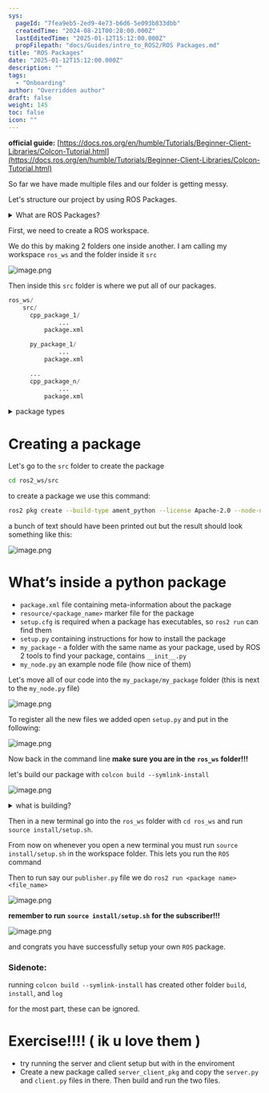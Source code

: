 ```yaml
---
sys:
  pageId: "7fea9eb5-2ed9-4e73-b6d6-5e093b833dbb"
  createdTime: "2024-08-21T00:28:00.000Z"
  lastEditedTime: "2025-01-12T15:12:00.000Z"
  propFilepath: "docs/Guides/intro_to_ROS2/ROS Packages.md"
title: "ROS Packages"
date: "2025-01-12T15:12:00.000Z"
description: ""
tags:
  - "Onboarding"
author: "Overridden author"
draft: false
weight: 145
toc: false
icon: ""
---
```


**official guide:** [https://docs.ros.org/en/humble/Tutorials/Beginner-Client-Libraries/Colcon-Tutorial.html](https://docs.ros.org/en/humble/Tutorials/Beginner-Client-Libraries/Colcon-Tutorial.html)

So far we have made multiple files and our folder is getting messy.

Let's structure our project by using ROS Packages.

<details>

<summary>What are ROS Packages?</summary>

ROS Packages are, as the name implies, packages of code that are highly sharable between ROS developers.

They consist of a folder, `package.xml` file, and source code

```python
      cpp_package_1/
		      ... imagine much code files here ..
          package.xml
```

</details>

First, we need to create a ROS workspace.

We do this by making 2 folders one inside another. I am calling my workspace `ros_ws` and the folder inside it `src`

![image.png](https://prod-files-secure.s3.us-west-2.amazonaws.com/d518164a-d88e-44d1-a4ee-3adb3bd8bce0/70706947-fd18-4537-a67b-e12946812d31/image.png?X-Amz-Algorithm=AWS4-HMAC-SHA256&X-Amz-Content-Sha256=UNSIGNED-PAYLOAD&X-Amz-Credential=ASIAZI2LB4666TEDU6JO%2F20250207%2Fus-west-2%2Fs3%2Faws4_request&X-Amz-Date=20250207T090810Z&X-Amz-Expires=3600&X-Amz-Security-Token=IQoJb3JpZ2luX2VjEFgaCXVzLXdlc3QtMiJHMEUCIQCFj1%2BlpA9w9PkJsl0YXcyHTcbNl4O%2F8P%2BlYQArbyIhWAIgFgY8IvUWzNMqdkQ%2Fa8uCL1343DKQq0GhHkGox%2FX4JDMq%2FwMIcRAAGgw2Mzc0MjMxODM4MDUiDEcBn1GWZLltoEscRircAxtESN%2BmaQ0z8pB%2Ffnxm7MDNZw81rpuvUST7Xl7WVbHJkeT2w7HcdwiZfiV8cKGb2raGrMuydnHAWqgmHAPRuT955Z6rYKluOCsAW2FxOY%2FZ%2FNiHpMWFotM3u2rLO8MsapjsUBr9sPWjh%2Ffol4ulnL1osLQhJ1%2Fo3aE%2BsqhIFWemA8BA4Bq3ScbzqQn0Civl%2FKcAHxtj1H9WVmvJvMnzrzkYsNrk%2F3yyokxW0ylWCAG9MzHShzZv6vYs%2BrMHxPfIUp4arTp6GFu7oO2HhvkE4%2FLG4nB3AL0bhbjj8dO9B8JZ5U9rliwWr9YrIGLyMgFEloK3YlmFvbaL%2Bft6QqwsI7QupzYYeNc8hWEJ7gJceAo9Ae0C6Q73lp2FtVQeOfeSYUzCnclGGFljuXdwaGM8mlJcpZ7zInmQnT2g%2FASx3yFHIGjlcWHoKGjOS5jEK6NvEu7C1yGlMq%2BaPEG3uv%2FoewuMSiXyLjILQ9fG9TpGV%2B16Yn0seADF9O%2BB96E8Erlb7Qd0QJVtsDYqVVewF1h1WcdUYp7XmIk8K%2BJ0Jrtr4lKAwqU29FfleF4zLvlV9W9TichHGGlZaTns1K%2BCiyfunR%2BAgZLOZYyHt%2F5xnd6QX8ou6gNIbD7dRpdcgBgKMIX8lr0GOqUBoYJw67BeuPIBXhKRuvfnGxonBSdtSkd6KsFbHYtIenId3otA9jAJPCN%2BAqJZZxqEsCW%2BCbDjo1hhdqCTQMfU39uo%2BvEzPfVMB2GZi4FU1anlkxqTrBCM0OposI6Y5feKn%2FGj4LOVpF8g9Yw2mumX3t57Ckp1ohJY2IIMtVZOtSk9Fc7m5lkt9iP8a7MbmOmnXLxoAvjyvj3NUwgvVLOCzFzeBFOV&X-Amz-Signature=9818bf22511eb958374bd2f810d5dc87c13335cc9765f6795b72f9e1102804e6&X-Amz-SignedHeaders=host&x-id=GetObject)

Then inside this `src` folder is where we put all of our packages.

```python
ros_ws/
    src/
      cpp_package_1/
		      ...
          package.xml

      py_package_1/
		      ...
          package.xml

      ...
      cpp_package_n/
		      ...
          package.xml

```

<details>

<summary>package types</summary>

packages can be either `C++` or python.

the intern file structure is different for each but for this guide we will stick to creating python packages

</details>

# Creating a package

Let's go to the `src` folder to create the package

```bash
cd ros2_ws/src
```

to create a package we use this command:

```bash
ros2 pkg create --build-type ament_python --license Apache-2.0 --node-name my_node my_package
```

a bunch of text should have been printed out but the result should look something like this:

![image.png](https://prod-files-secure.s3.us-west-2.amazonaws.com/d518164a-d88e-44d1-a4ee-3adb3bd8bce0/e6cf1e3f-8512-4a3e-b131-079f800bf3e8/image.png?X-Amz-Algorithm=AWS4-HMAC-SHA256&X-Amz-Content-Sha256=UNSIGNED-PAYLOAD&X-Amz-Credential=ASIAZI2LB4666TEDU6JO%2F20250207%2Fus-west-2%2Fs3%2Faws4_request&X-Amz-Date=20250207T090810Z&X-Amz-Expires=3600&X-Amz-Security-Token=IQoJb3JpZ2luX2VjEFgaCXVzLXdlc3QtMiJHMEUCIQCFj1%2BlpA9w9PkJsl0YXcyHTcbNl4O%2F8P%2BlYQArbyIhWAIgFgY8IvUWzNMqdkQ%2Fa8uCL1343DKQq0GhHkGox%2FX4JDMq%2FwMIcRAAGgw2Mzc0MjMxODM4MDUiDEcBn1GWZLltoEscRircAxtESN%2BmaQ0z8pB%2Ffnxm7MDNZw81rpuvUST7Xl7WVbHJkeT2w7HcdwiZfiV8cKGb2raGrMuydnHAWqgmHAPRuT955Z6rYKluOCsAW2FxOY%2FZ%2FNiHpMWFotM3u2rLO8MsapjsUBr9sPWjh%2Ffol4ulnL1osLQhJ1%2Fo3aE%2BsqhIFWemA8BA4Bq3ScbzqQn0Civl%2FKcAHxtj1H9WVmvJvMnzrzkYsNrk%2F3yyokxW0ylWCAG9MzHShzZv6vYs%2BrMHxPfIUp4arTp6GFu7oO2HhvkE4%2FLG4nB3AL0bhbjj8dO9B8JZ5U9rliwWr9YrIGLyMgFEloK3YlmFvbaL%2Bft6QqwsI7QupzYYeNc8hWEJ7gJceAo9Ae0C6Q73lp2FtVQeOfeSYUzCnclGGFljuXdwaGM8mlJcpZ7zInmQnT2g%2FASx3yFHIGjlcWHoKGjOS5jEK6NvEu7C1yGlMq%2BaPEG3uv%2FoewuMSiXyLjILQ9fG9TpGV%2B16Yn0seADF9O%2BB96E8Erlb7Qd0QJVtsDYqVVewF1h1WcdUYp7XmIk8K%2BJ0Jrtr4lKAwqU29FfleF4zLvlV9W9TichHGGlZaTns1K%2BCiyfunR%2BAgZLOZYyHt%2F5xnd6QX8ou6gNIbD7dRpdcgBgKMIX8lr0GOqUBoYJw67BeuPIBXhKRuvfnGxonBSdtSkd6KsFbHYtIenId3otA9jAJPCN%2BAqJZZxqEsCW%2BCbDjo1hhdqCTQMfU39uo%2BvEzPfVMB2GZi4FU1anlkxqTrBCM0OposI6Y5feKn%2FGj4LOVpF8g9Yw2mumX3t57Ckp1ohJY2IIMtVZOtSk9Fc7m5lkt9iP8a7MbmOmnXLxoAvjyvj3NUwgvVLOCzFzeBFOV&X-Amz-Signature=773fd0dd82b8a9d1d1870fafa18b696474c51fbef81467239e00488195233b17&X-Amz-SignedHeaders=host&x-id=GetObject)

# What’s inside a python package

- `package.xml` file containing meta-information about the package
- `resource/<package_name>` marker file for the package
- `setup.cfg` is required when a package has executables, so `ros2 run` can find them
- `setup.py` containing instructions for how to install the package
- `my_package` - a folder with the same name as your package, used by ROS 2 tools to find your package, contains `__init__.py`
- `my_node.py` an example node file (how nice of them)

Let's move all of our code into the `my_package/my_package` folder (this is next to the `my_node.py` file)

![image.png](https://prod-files-secure.s3.us-west-2.amazonaws.com/d518164a-d88e-44d1-a4ee-3adb3bd8bce0/9ce58f11-0da9-4d3e-b86d-506a9685d378/image.png?X-Amz-Algorithm=AWS4-HMAC-SHA256&X-Amz-Content-Sha256=UNSIGNED-PAYLOAD&X-Amz-Credential=ASIAZI2LB4666TEDU6JO%2F20250207%2Fus-west-2%2Fs3%2Faws4_request&X-Amz-Date=20250207T090810Z&X-Amz-Expires=3600&X-Amz-Security-Token=IQoJb3JpZ2luX2VjEFgaCXVzLXdlc3QtMiJHMEUCIQCFj1%2BlpA9w9PkJsl0YXcyHTcbNl4O%2F8P%2BlYQArbyIhWAIgFgY8IvUWzNMqdkQ%2Fa8uCL1343DKQq0GhHkGox%2FX4JDMq%2FwMIcRAAGgw2Mzc0MjMxODM4MDUiDEcBn1GWZLltoEscRircAxtESN%2BmaQ0z8pB%2Ffnxm7MDNZw81rpuvUST7Xl7WVbHJkeT2w7HcdwiZfiV8cKGb2raGrMuydnHAWqgmHAPRuT955Z6rYKluOCsAW2FxOY%2FZ%2FNiHpMWFotM3u2rLO8MsapjsUBr9sPWjh%2Ffol4ulnL1osLQhJ1%2Fo3aE%2BsqhIFWemA8BA4Bq3ScbzqQn0Civl%2FKcAHxtj1H9WVmvJvMnzrzkYsNrk%2F3yyokxW0ylWCAG9MzHShzZv6vYs%2BrMHxPfIUp4arTp6GFu7oO2HhvkE4%2FLG4nB3AL0bhbjj8dO9B8JZ5U9rliwWr9YrIGLyMgFEloK3YlmFvbaL%2Bft6QqwsI7QupzYYeNc8hWEJ7gJceAo9Ae0C6Q73lp2FtVQeOfeSYUzCnclGGFljuXdwaGM8mlJcpZ7zInmQnT2g%2FASx3yFHIGjlcWHoKGjOS5jEK6NvEu7C1yGlMq%2BaPEG3uv%2FoewuMSiXyLjILQ9fG9TpGV%2B16Yn0seADF9O%2BB96E8Erlb7Qd0QJVtsDYqVVewF1h1WcdUYp7XmIk8K%2BJ0Jrtr4lKAwqU29FfleF4zLvlV9W9TichHGGlZaTns1K%2BCiyfunR%2BAgZLOZYyHt%2F5xnd6QX8ou6gNIbD7dRpdcgBgKMIX8lr0GOqUBoYJw67BeuPIBXhKRuvfnGxonBSdtSkd6KsFbHYtIenId3otA9jAJPCN%2BAqJZZxqEsCW%2BCbDjo1hhdqCTQMfU39uo%2BvEzPfVMB2GZi4FU1anlkxqTrBCM0OposI6Y5feKn%2FGj4LOVpF8g9Yw2mumX3t57Ckp1ohJY2IIMtVZOtSk9Fc7m5lkt9iP8a7MbmOmnXLxoAvjyvj3NUwgvVLOCzFzeBFOV&X-Amz-Signature=a56c5ebac2cc7ebb90830b93b12a419186ecb6bc18a469293c0666c206d9e8e4&X-Amz-SignedHeaders=host&x-id=GetObject)

To register all the new files we added open `setup.py` and put in the following:

![image.png](https://prod-files-secure.s3.us-west-2.amazonaws.com/d518164a-d88e-44d1-a4ee-3adb3bd8bce0/1cd7c262-4cae-4496-9d75-c178537d24a2/image.png?X-Amz-Algorithm=AWS4-HMAC-SHA256&X-Amz-Content-Sha256=UNSIGNED-PAYLOAD&X-Amz-Credential=ASIAZI2LB4666TEDU6JO%2F20250207%2Fus-west-2%2Fs3%2Faws4_request&X-Amz-Date=20250207T090810Z&X-Amz-Expires=3600&X-Amz-Security-Token=IQoJb3JpZ2luX2VjEFgaCXVzLXdlc3QtMiJHMEUCIQCFj1%2BlpA9w9PkJsl0YXcyHTcbNl4O%2F8P%2BlYQArbyIhWAIgFgY8IvUWzNMqdkQ%2Fa8uCL1343DKQq0GhHkGox%2FX4JDMq%2FwMIcRAAGgw2Mzc0MjMxODM4MDUiDEcBn1GWZLltoEscRircAxtESN%2BmaQ0z8pB%2Ffnxm7MDNZw81rpuvUST7Xl7WVbHJkeT2w7HcdwiZfiV8cKGb2raGrMuydnHAWqgmHAPRuT955Z6rYKluOCsAW2FxOY%2FZ%2FNiHpMWFotM3u2rLO8MsapjsUBr9sPWjh%2Ffol4ulnL1osLQhJ1%2Fo3aE%2BsqhIFWemA8BA4Bq3ScbzqQn0Civl%2FKcAHxtj1H9WVmvJvMnzrzkYsNrk%2F3yyokxW0ylWCAG9MzHShzZv6vYs%2BrMHxPfIUp4arTp6GFu7oO2HhvkE4%2FLG4nB3AL0bhbjj8dO9B8JZ5U9rliwWr9YrIGLyMgFEloK3YlmFvbaL%2Bft6QqwsI7QupzYYeNc8hWEJ7gJceAo9Ae0C6Q73lp2FtVQeOfeSYUzCnclGGFljuXdwaGM8mlJcpZ7zInmQnT2g%2FASx3yFHIGjlcWHoKGjOS5jEK6NvEu7C1yGlMq%2BaPEG3uv%2FoewuMSiXyLjILQ9fG9TpGV%2B16Yn0seADF9O%2BB96E8Erlb7Qd0QJVtsDYqVVewF1h1WcdUYp7XmIk8K%2BJ0Jrtr4lKAwqU29FfleF4zLvlV9W9TichHGGlZaTns1K%2BCiyfunR%2BAgZLOZYyHt%2F5xnd6QX8ou6gNIbD7dRpdcgBgKMIX8lr0GOqUBoYJw67BeuPIBXhKRuvfnGxonBSdtSkd6KsFbHYtIenId3otA9jAJPCN%2BAqJZZxqEsCW%2BCbDjo1hhdqCTQMfU39uo%2BvEzPfVMB2GZi4FU1anlkxqTrBCM0OposI6Y5feKn%2FGj4LOVpF8g9Yw2mumX3t57Ckp1ohJY2IIMtVZOtSk9Fc7m5lkt9iP8a7MbmOmnXLxoAvjyvj3NUwgvVLOCzFzeBFOV&X-Amz-Signature=ad01654c96a91296ae502eec0d38dfa08df3bcf2b1f9c85ecbf1f2c76372db7c&X-Amz-SignedHeaders=host&x-id=GetObject)

Now back in the command line **make sure you are in the** **`ros_ws`** **folder!!!**

let's build our package with `colcon build --symlink-install`

![image.png](https://prod-files-secure.s3.us-west-2.amazonaws.com/d518164a-d88e-44d1-a4ee-3adb3bd8bce0/2f2a0d27-b173-48fd-b189-5f5c0ce65619/image.png?X-Amz-Algorithm=AWS4-HMAC-SHA256&X-Amz-Content-Sha256=UNSIGNED-PAYLOAD&X-Amz-Credential=ASIAZI2LB4666TEDU6JO%2F20250207%2Fus-west-2%2Fs3%2Faws4_request&X-Amz-Date=20250207T090810Z&X-Amz-Expires=3600&X-Amz-Security-Token=IQoJb3JpZ2luX2VjEFgaCXVzLXdlc3QtMiJHMEUCIQCFj1%2BlpA9w9PkJsl0YXcyHTcbNl4O%2F8P%2BlYQArbyIhWAIgFgY8IvUWzNMqdkQ%2Fa8uCL1343DKQq0GhHkGox%2FX4JDMq%2FwMIcRAAGgw2Mzc0MjMxODM4MDUiDEcBn1GWZLltoEscRircAxtESN%2BmaQ0z8pB%2Ffnxm7MDNZw81rpuvUST7Xl7WVbHJkeT2w7HcdwiZfiV8cKGb2raGrMuydnHAWqgmHAPRuT955Z6rYKluOCsAW2FxOY%2FZ%2FNiHpMWFotM3u2rLO8MsapjsUBr9sPWjh%2Ffol4ulnL1osLQhJ1%2Fo3aE%2BsqhIFWemA8BA4Bq3ScbzqQn0Civl%2FKcAHxtj1H9WVmvJvMnzrzkYsNrk%2F3yyokxW0ylWCAG9MzHShzZv6vYs%2BrMHxPfIUp4arTp6GFu7oO2HhvkE4%2FLG4nB3AL0bhbjj8dO9B8JZ5U9rliwWr9YrIGLyMgFEloK3YlmFvbaL%2Bft6QqwsI7QupzYYeNc8hWEJ7gJceAo9Ae0C6Q73lp2FtVQeOfeSYUzCnclGGFljuXdwaGM8mlJcpZ7zInmQnT2g%2FASx3yFHIGjlcWHoKGjOS5jEK6NvEu7C1yGlMq%2BaPEG3uv%2FoewuMSiXyLjILQ9fG9TpGV%2B16Yn0seADF9O%2BB96E8Erlb7Qd0QJVtsDYqVVewF1h1WcdUYp7XmIk8K%2BJ0Jrtr4lKAwqU29FfleF4zLvlV9W9TichHGGlZaTns1K%2BCiyfunR%2BAgZLOZYyHt%2F5xnd6QX8ou6gNIbD7dRpdcgBgKMIX8lr0GOqUBoYJw67BeuPIBXhKRuvfnGxonBSdtSkd6KsFbHYtIenId3otA9jAJPCN%2BAqJZZxqEsCW%2BCbDjo1hhdqCTQMfU39uo%2BvEzPfVMB2GZi4FU1anlkxqTrBCM0OposI6Y5feKn%2FGj4LOVpF8g9Yw2mumX3t57Ckp1ohJY2IIMtVZOtSk9Fc7m5lkt9iP8a7MbmOmnXLxoAvjyvj3NUwgvVLOCzFzeBFOV&X-Amz-Signature=7a782aa6d466647642bde80207dff3bf41f1f2c5ee243784d82896b24eb40588&X-Amz-SignedHeaders=host&x-id=GetObject)

<details>

<summary>what is building?</summary>

if you are a CS major at Rose-Hulman you will learn the answer to this in CSSE132

but TLDR; is it combines all the code files into one program that can be run easily 

</details>

Then in a new terminal go into the `ros_ws` folder with `cd ros_ws` and run `source install/setup.sh`. 

From now on whenever you open a new terminal you must run `source install/setup.sh` in the workspace folder. This lets you run the `ROS` command

Then to run say our `publisher.py` file we do `ros2 run <package name> <file_name>`

![image.png](https://prod-files-secure.s3.us-west-2.amazonaws.com/d518164a-d88e-44d1-a4ee-3adb3bd8bce0/4f4b1219-3a44-4632-aa0a-ce3471699f59/image.png?X-Amz-Algorithm=AWS4-HMAC-SHA256&X-Amz-Content-Sha256=UNSIGNED-PAYLOAD&X-Amz-Credential=ASIAZI2LB4666TEDU6JO%2F20250207%2Fus-west-2%2Fs3%2Faws4_request&X-Amz-Date=20250207T090810Z&X-Amz-Expires=3600&X-Amz-Security-Token=IQoJb3JpZ2luX2VjEFgaCXVzLXdlc3QtMiJHMEUCIQCFj1%2BlpA9w9PkJsl0YXcyHTcbNl4O%2F8P%2BlYQArbyIhWAIgFgY8IvUWzNMqdkQ%2Fa8uCL1343DKQq0GhHkGox%2FX4JDMq%2FwMIcRAAGgw2Mzc0MjMxODM4MDUiDEcBn1GWZLltoEscRircAxtESN%2BmaQ0z8pB%2Ffnxm7MDNZw81rpuvUST7Xl7WVbHJkeT2w7HcdwiZfiV8cKGb2raGrMuydnHAWqgmHAPRuT955Z6rYKluOCsAW2FxOY%2FZ%2FNiHpMWFotM3u2rLO8MsapjsUBr9sPWjh%2Ffol4ulnL1osLQhJ1%2Fo3aE%2BsqhIFWemA8BA4Bq3ScbzqQn0Civl%2FKcAHxtj1H9WVmvJvMnzrzkYsNrk%2F3yyokxW0ylWCAG9MzHShzZv6vYs%2BrMHxPfIUp4arTp6GFu7oO2HhvkE4%2FLG4nB3AL0bhbjj8dO9B8JZ5U9rliwWr9YrIGLyMgFEloK3YlmFvbaL%2Bft6QqwsI7QupzYYeNc8hWEJ7gJceAo9Ae0C6Q73lp2FtVQeOfeSYUzCnclGGFljuXdwaGM8mlJcpZ7zInmQnT2g%2FASx3yFHIGjlcWHoKGjOS5jEK6NvEu7C1yGlMq%2BaPEG3uv%2FoewuMSiXyLjILQ9fG9TpGV%2B16Yn0seADF9O%2BB96E8Erlb7Qd0QJVtsDYqVVewF1h1WcdUYp7XmIk8K%2BJ0Jrtr4lKAwqU29FfleF4zLvlV9W9TichHGGlZaTns1K%2BCiyfunR%2BAgZLOZYyHt%2F5xnd6QX8ou6gNIbD7dRpdcgBgKMIX8lr0GOqUBoYJw67BeuPIBXhKRuvfnGxonBSdtSkd6KsFbHYtIenId3otA9jAJPCN%2BAqJZZxqEsCW%2BCbDjo1hhdqCTQMfU39uo%2BvEzPfVMB2GZi4FU1anlkxqTrBCM0OposI6Y5feKn%2FGj4LOVpF8g9Yw2mumX3t57Ckp1ohJY2IIMtVZOtSk9Fc7m5lkt9iP8a7MbmOmnXLxoAvjyvj3NUwgvVLOCzFzeBFOV&X-Amz-Signature=ec2256be31c176bda73a0a1fa287ebdd5a5f1b54a9f952a2ffd6ce1e8036d78e&X-Amz-SignedHeaders=host&x-id=GetObject)

**remember to run** **`source install/setup.sh`** **for the subscriber!!!**

![image.png](https://prod-files-secure.s3.us-west-2.amazonaws.com/d518164a-d88e-44d1-a4ee-3adb3bd8bce0/02121119-dad4-49ec-8356-c956108b4243/image.png?X-Amz-Algorithm=AWS4-HMAC-SHA256&X-Amz-Content-Sha256=UNSIGNED-PAYLOAD&X-Amz-Credential=ASIAZI2LB4666TEDU6JO%2F20250207%2Fus-west-2%2Fs3%2Faws4_request&X-Amz-Date=20250207T090810Z&X-Amz-Expires=3600&X-Amz-Security-Token=IQoJb3JpZ2luX2VjEFgaCXVzLXdlc3QtMiJHMEUCIQCFj1%2BlpA9w9PkJsl0YXcyHTcbNl4O%2F8P%2BlYQArbyIhWAIgFgY8IvUWzNMqdkQ%2Fa8uCL1343DKQq0GhHkGox%2FX4JDMq%2FwMIcRAAGgw2Mzc0MjMxODM4MDUiDEcBn1GWZLltoEscRircAxtESN%2BmaQ0z8pB%2Ffnxm7MDNZw81rpuvUST7Xl7WVbHJkeT2w7HcdwiZfiV8cKGb2raGrMuydnHAWqgmHAPRuT955Z6rYKluOCsAW2FxOY%2FZ%2FNiHpMWFotM3u2rLO8MsapjsUBr9sPWjh%2Ffol4ulnL1osLQhJ1%2Fo3aE%2BsqhIFWemA8BA4Bq3ScbzqQn0Civl%2FKcAHxtj1H9WVmvJvMnzrzkYsNrk%2F3yyokxW0ylWCAG9MzHShzZv6vYs%2BrMHxPfIUp4arTp6GFu7oO2HhvkE4%2FLG4nB3AL0bhbjj8dO9B8JZ5U9rliwWr9YrIGLyMgFEloK3YlmFvbaL%2Bft6QqwsI7QupzYYeNc8hWEJ7gJceAo9Ae0C6Q73lp2FtVQeOfeSYUzCnclGGFljuXdwaGM8mlJcpZ7zInmQnT2g%2FASx3yFHIGjlcWHoKGjOS5jEK6NvEu7C1yGlMq%2BaPEG3uv%2FoewuMSiXyLjILQ9fG9TpGV%2B16Yn0seADF9O%2BB96E8Erlb7Qd0QJVtsDYqVVewF1h1WcdUYp7XmIk8K%2BJ0Jrtr4lKAwqU29FfleF4zLvlV9W9TichHGGlZaTns1K%2BCiyfunR%2BAgZLOZYyHt%2F5xnd6QX8ou6gNIbD7dRpdcgBgKMIX8lr0GOqUBoYJw67BeuPIBXhKRuvfnGxonBSdtSkd6KsFbHYtIenId3otA9jAJPCN%2BAqJZZxqEsCW%2BCbDjo1hhdqCTQMfU39uo%2BvEzPfVMB2GZi4FU1anlkxqTrBCM0OposI6Y5feKn%2FGj4LOVpF8g9Yw2mumX3t57Ckp1ohJY2IIMtVZOtSk9Fc7m5lkt9iP8a7MbmOmnXLxoAvjyvj3NUwgvVLOCzFzeBFOV&X-Amz-Signature=400d05ab7a8e6ffe13a42038c6371524d988deda7136abc178745c7bddf60a07&X-Amz-SignedHeaders=host&x-id=GetObject)

and congrats you have successfully setup your own `ROS` package.

### Sidenote:

running `colcon build --symlink-install` has created other folder `build`, `install`, and `log`

for the most part, these can be ignored.

# Exercise!!!! ( ik u love them )

- try running the server and client setup but with in the enviroment
- Create a new package called `server_client_pkg` and copy the `server.py` and `client.py` files in there. Then build and run the two files.
